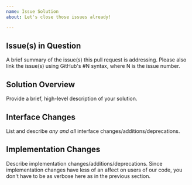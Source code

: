 ```yaml
---
name: Issue Solution
about: Let's close those issues already!

---
```


## Issue(s) in Question  
A brief summary of the issue(s) this pull request is addressing. Please also
link the issue(s) using GitHub's #N syntax, where N is the issue number.

## Solution Overview  
Provide a brief, high-level description of your solution.

## Interface Changes  
List and describe *any and all* interface changes/additions/deprecations.

## Implementation Changes  
Describe implementation changes/additions/deprecations. Since implementation
changes have less of an affect on users of our code, you don't have to be as
verbose here as in the previous section.
